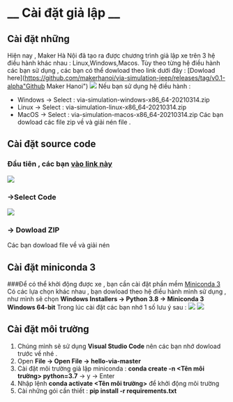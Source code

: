 # __ Cài đặt giả lập __
## Cài đặt những  
Hiện nay , Maker Hà Nội đã tạo ra được chương trình giả lập xe  trên 3 hệ điều hành khác nhau : Linux,Windows,Macos.
Tùy theo từng hệ điều hành các bạn sử dụng , các bạn có thể dowload theo link dưới đây : [Dowload here](https://github.com/makerhanoi/via-simulation-jeep/releases/tag/v0.1-alpha"Github Maker Hanoi")
![](https://imgur.com/Gvwa2pI)
Nếu bạn sử dụng hệ điều hành : 
* Windows -> Select : via-simulation-windows-x86_64-20210314.zip
* Linux -> Select : via-simulation-linux-x86_64-20210314.zip
* MacOS -> Select : via-simulation-macos-x86_64-20210314.zip
Các bạn dowload các file zip về và giải nén file . 

## Cài đặt source code 
### Đầu tiên , các bạn [vào link này](https://github.com/makerhanoi/hello-via)
![](https://imgur.com/NUXeHcZ)
### ->Select **Code** 
![](https://imgur.com/a/iYM8NVS)
### -> **Dowload ZIP**
Các bạn dowload file về và giải nén 

## Cài đặt miniconda 3
###Để có thể khởi động được xe , bạn cần cài đặt phần mềm [Miniconda 3](https://docs.conda.io/en/latest/miniconda.html)
Có các lựa chọn khác nhau , bạn dowload theo hệ điều hành mình sử dụng , như mình sẽ chọn **Windows Installers -> Python 3.8 -> Miniconda 3 Windows 64-bit**
Trong lúc cài đặt các bạn nhớ 1 số lưu ý sau : 
![](https://imgur.com/aSkRwc7)
![](https://imgur.com/VpDTeSq)

## Cài đặt môi trường 


1. Chúng mình sẽ sử dụng **Visual Studio Code** nên các bạn nhớ dowload trước về nhé .
2. Open **File -> Open File -> hello-via-master**
3. Cài đặt môi trường giả lập miniconda : **conda create -n <Tên môi trường> python=3.7** -> y -> Enter
4. Nhập lệnh **conda activate <Tên môi trường>** để khởi động môi trường
5. Cài những gói cần thiết : **pip install -r requirements.txt**
